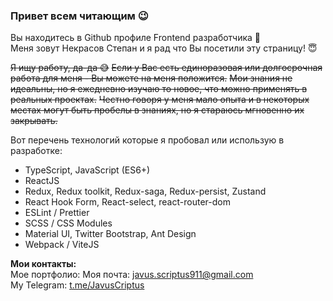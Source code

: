 ### Привет всем читающим 😉  
Вы находитесь в Github профиле Frontend разработчика 👋  
Меня зовут Некрасов Степан и я рад что Вы посетили эту страницу! 😇  

~~Я ищу работу, да-да 😅~~
~~Если у Вас есть единоразовая или долгосрочная работа для меня - Вы можете на меня положится.~~
~~Мои знания не идеальны, но я ежедневно изучаю то новое, что можно применять в реальных проектах.~~
~~Честно говоря у меня мало опыта и в некоторых местах могут быть пробелы в знаниях, но я стараюсь мгновенно их закрывать.~~

Вот перечень технологий которые я пробовал или использую в разработке:
* TypeScript, JavaScript (ES6+)
* ReactJS
* Redux, Redux toolkit, Redux-saga, Redux-persist, Zustand
* React Hook Form, React-select, react-router-dom
* ESLint / Prettier
* SCSS / CSS Modules
* Material UI, Twitter Bootstrap, Ant Design
* Webpack / ViteJS

**Мои контакты:**  
Мое портфолио: 
Моя почта: [javus.scriptus911@gmail.com](email://javus.scriptus911@gmail.com)  
My Telegram: [t.me/JavusCriptus](https://t.me/JavusCriptus)  
